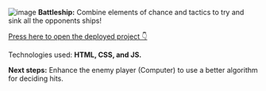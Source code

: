 ![image](https://git.generalassemb.ly/elyasalsaffar-ga/Battleship-Browser-Based-Game-Project/assets/54563/575ed680-9d32-46cb-b74b-704f80215433)
**Battleship:** Combine elements of chance and tactics to try and sink all the opponents ships!

[Press here to open the deployed project 👇](https://pages.git.generalassemb.ly/elyasalsaffar-ga/Battleship-Browser-Based-Game-Project/)


Technologies used: **HTML, CSS, and JS.**

**Next steps:** Enhance the enemy player (Computer) to use a better algorithm for deciding hits.
